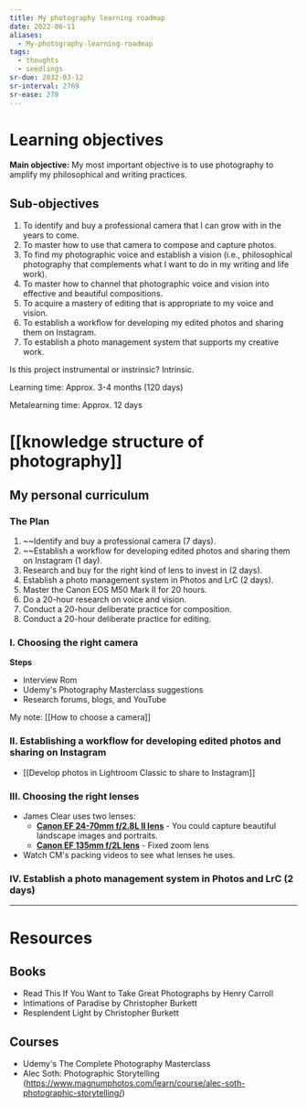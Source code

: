 ```yaml
---
title: My photography learning roadmap
date: 2022-06-11
aliases:
  - My-photography-learning-roadmap
tags:
  - thoughts
  - seedlings
sr-due: 2032-03-12
sr-interval: 2769
sr-ease: 270
---
```

# Learning objectives

**Main objective:** My most important objective is to use photography to amplify my philosophical and writing practices.

## Sub-objectives

1. To identify and buy a professional camera that I can grow with in the years to come.
2. To master how to use that camera to compose and capture photos.
3. To find my photographic voice and establish a vision (i.e., philosophical photography that complements what I want to do in my writing and life work).
4. To master how to channel that photographic voice and vision into effective and beautiful compositions.
5. To acquire a mastery of editing that is appropriate to my voice and vision.
6. To establish a workflow for developing my edited photos and sharing them on Instagram.
7. To establish a photo management system that supports my creative work.

Is this project instrumental or instrinsic? Intrinsic.

Learning time: Approx. 3-4 months (120 days)

Metalearning time: Approx. 12 days

# [[knowledge structure of photography]]

## My personal curriculum

### The Plan

1. ~~Identify and buy a professional camera (7 days).
2. ~~Establish a workflow for developing edited photos and sharing them on Instagram (1 day).
3. Research and buy for the right kind of lens to invest in (2 days).
4. Establish a photo management system in Photos and LrC (2 days).
5. Master the Canon EOS M50 Mark II for 20 hours.
6. Do a 20-hour research on voice and vision.
7. Conduct a 20-hour deliberate practice for composition.
8. Conduct a 20-hour deliberate practice for editing.

### I. Choosing the right camera

**Steps**
- Interview Rom
- Udemy's Photography Masterclass suggestions
- Research forums, blogs, and YouTube

My note: [[How to choose a camera]]

### II. Establishing a workflow for developing edited photos and sharing on Instagram

- [[Develop photos in Lightroom Classic to share to Instagram]]

### III. Choosing the right lenses

- James Clear uses two lenses:
	- **[Canon EF 24-70mm f/2.8L II lens](https://jamesclear.com/link/canon-24-70mm-lens)** - You could capture beautiful landscape images and portraits.
	- **[Canon EF 135mm f/2L lens](https://jamesclear.com/link/canon-135mm-lens)** - Fixed zoom lens
- Watch CM's packing videos to see what lenses he uses.

### IV. Establish a photo management system in Photos and LrC (2 days)

---
# Resources

## Books

- Read This If You Want to Take Great Photographs by Henry Carroll
- Intimations of Paradise by Christopher Burkett
- Resplendent Light by Christopher Burkett

## Courses

- Udemy's The Complete Photography Masterclass
- Alec Soth: Photographic Storytelling (https://www.magnumphotos.com/learn/course/alec-soth-photographic-storytelling/)

